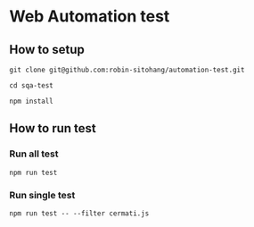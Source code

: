 # Web Automation test

## How to setup

```
git clone git@github.com:robin-sitohang/automation-test.git

cd sqa-test

npm install
```

## How to run test

### Run all test

```
npm run test
```

### Run single test

```
npm run test -- --filter cermati.js
```
